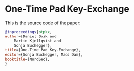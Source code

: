One-Time Pad Key-Exchange
===============================================================================

This is the source code of the paper:

```bibtex
@inproceedings{otpkx,
author={Daniel Bosk and
    Martin Kjellqvist and
    Sonja Buchegger},
title={One-Time Pad Key-Exchange},
editor={Sonja Buchegger, Mads Dam},
booktitle={NordSec},
}
```
